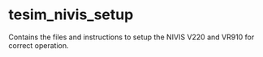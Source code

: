 # tesim_nivis_setup
Contains the files and instructions to setup the NIVIS V220 and VR910 for correct operation.
<p>
